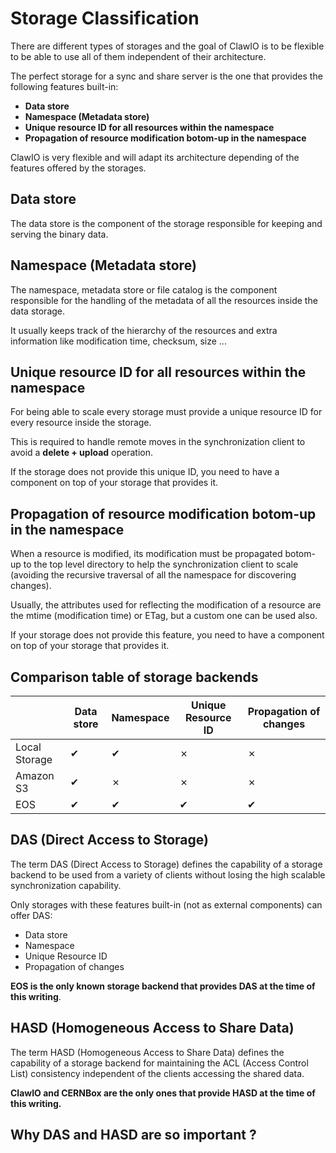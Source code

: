 # Storage Classification

There are different types of storages and the goal of ClawIO is to be flexible to be able to use all of them independent of their architecture.

The perfect storage for a sync and share server is the one that provides the following features built-in:

* **Data store**
* **Namespace (Metadata store)**
* **Unique resource ID for all resources within the namespace**
* **Propagation of resource modification botom-up in the namespace**


ClawIO is very flexible and will adapt its architecture depending of the features offered by the storages.

## Data store

The data store is the component of the storage responsible for keeping and serving the binary data.

## Namespace (Metadata store)

The namespace, metadata store or file catalog is the component responsible for the handling of the metadata of all the resources inside the data storage.

It usually keeps track of the hierarchy of the resources and extra information like modification time, checksum, size ...

## Unique resource ID for all resources within the namespace

For being able to scale every storage must provide a unique resource ID for every resource inside the storage.

This is required to handle remote moves in the synchronization client to avoid a **delete + upload** operation.

If the storage does not provide this unique ID, you need to have a component on top of your storage that provides it.

## Propagation of resource modification botom-up in the namespace

When a resource is modified, its modification must be propagated botom-up to the top level directory to help the synchronization client to scale (avoiding the recursive traversal of all the namespace for discovering changes).

Usually, the attributes used for reflecting the modification of a resource are the mtime (modification time) or ETag, but a custom one can be used also.

If your storage does not provide this feature, you need to have a component on top of your storage that provides it.

## Comparison table of storage backends

|  | Data store| Namespace | Unique Resource ID | Propagation of changes 
| -- | -- | -- | -- | -- |
| Local Storage | ✔ | ✔ |  ✗ | ✗ |
| Amazon S3 | ✔ | ✗ | ✗ | ✗ |
| EOS | ✔ | ✔ | ✔ | ✔ |

## DAS (Direct Access to Storage)

The term DAS (Direct Access to Storage) defines the capability of a storage backend to be used from a variety of clients without losing the high scalable synchronization capability.

Only storages with these features built-in (not as external components) can offer DAS:

* Data store
* Namespace
* Unique Resource ID
* Propagation of changes

**EOS is the only known storage backend that provides DAS at the time of this writing**.

## HASD (Homogeneous Access to Share Data)

The term HASD (Homogeneous Access to Share Data) defines the capability of a storage backend for maintaining the ACL (Access Control List) consistency independent of the clients accessing the shared data.

**ClawIO and CERNBox are the only ones that provide HASD at the time of this writing.**

## Why DAS and HASD are so important ?

 

